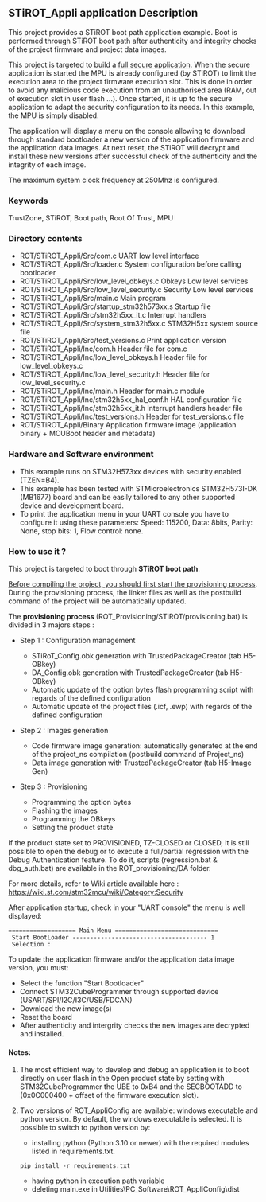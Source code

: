 ## <b>STiROT_Appli application Description</b>

This project provides a STiROT boot path application example. Boot is performed through STiROT boot path after authenticity and integrity checks of the project firmware and project data
images.

This project is targeted to build a <u>full secure application</u>. When the secure application is started the MPU
is already configured (by STiROT) to limit the execution area to the project firmware execution slot. This is done in order to avoid
any malicious code execution from an unauthorised area (RAM, out of execution slot in user flash ...). Once started, it is up to the secure
application to adapt the security configuration to its needs. In this example, the MPU is simply disabled.

The application will display a menu on the console allowing to download through standard bootloader a new version
of the application firmware and the application data images.
At next reset, the STiROT will decrypt and install these new versions after successful check of the authenticity and the integrity of each image.

The maximum system clock frequency at 250Mhz is configured.

### <b>Keywords</b>

TrustZone, STiROT, Boot path, Root Of Trust, MPU

### <b>Directory contents</b>

  - ROT/STiROT_Appli/Src/com.c                       UART low level interface
  - ROT/STiROT_Appli/Src/loader.c                    System configuration before calling bootloader
  - ROT/STiROT_Appli/Src/low_level_obkeys.c          Obkeys Low level services
  - ROT/STiROT_Appli/Src/low_level_security.c        Security Low level services
  - ROT/STiROT_Appli/Src/main.c                      Main program
  - ROT/STiROT_Appli/Src/startup_stm32h573xx.s       Startup file
  - ROT/STiROT_Appli/Src/stm32h5xx_it.c              Interrupt handlers
  - ROT/STiROT_Appli/Src/system_stm32h5xx.c          STM32H5xx system source file
  - ROT/STiROT_Appli/Src/test_versions.c             Print application version
  - ROT/STiROT_Appli/Inc/com.h                       Header file for com.c
  - ROT/STiROT_Appli/Inc/low_level_obkeys.h          Header file for low_level_obkeys.c
  - ROT/STiROT_Appli/Inc/low_level_security.h        Header file for low_level_security.c
  - ROT/STiROT_Appli/Inc/main.h                      Header for main.c module
  - ROT/STiROT_Appli/Inc/stm32h5xx_hal_conf.h        HAL configuration file
  - ROT/STiROT_Appli/Inc/stm32h5xx_it.h              Interrupt handlers header file
  - ROT/STiROT_Appli/Inc/test_versions.h             Header for test_versions.c file
  - ROT/STiROT_Appli/Binary                          Application firmware image (application binary + MCUBoot header and metadata)

### <b>Hardware and Software environment</b>

  - This example runs on STM32H573xx devices with security enabled (TZEN=B4).
  - This example has been tested with STMicroelectronics STM32H573I-DK (MB1677)
    board and can be easily tailored to any other supported device
    and development board.  
  - To print the application menu in your UART console you have to configure it using these parameters:
    Speed: 115200, Data: 8bits, Parity: None, stop bits: 1, Flow control: none.

### <b>How to use it ?</b>

This project is targeted to boot through <b>STiROT boot path</b>.

<u>Before compiling the project, you should first start the provisioning process</u>. During the provisioning process, the linker files
as well as the postbuild command of the project will be automatically updated.

The <b>provisioning process</b> (ROT_Provisioning/STiROT/provisioning.bat) is divided in 3 majors steps :

  - Step 1 : Configuration management

     - STiRoT_Config.obk generation with TrustedPackageCreator (tab H5-OBkey)
     - DA_Config.obk generation with TrustedPackageCreator (tab H5-OBkey)
     - Automatic update of the option bytes flash programming script with regards of the defined configuration
     - Automatic update of the project files (.icf, .ewp) with regards of the defined configuration

  - Step 2 : Images generation

     - Code firmware image generation: automatically generated at the end of the project_ns compilation (postbuild command of Project_ns)
     - Data image generation with TrustedPackageCreator (tab H5-Image Gen)

  - Step 3 : Provisioning  

     - Programming the option bytes 
     - Flashing the images 
     - Programming the OBkeys
     - Setting the product state 

If the product state set to PROVISIONED, TZ-CLOSED or CLOSED, it is still possible to open the debug or to execute a full/partial regression
with the Debug Authentication feature. To do it, scripts (regression.bat & dbg_auth.bat) are available in the ROT_provisioning/DA folder.

For more details, refer to Wiki article available here : https://wiki.st.com/stm32mcu/wiki/Category:Security

After application startup, check in your "UART console" the menu is well displayed:
  ```
  =================== Main Menu =============================
   Start BootLoader -------------------------------------- 1
   Selection :
  ```

To update the application firmware and/or the application data image version, you must:

  - Select the function "Start Bootloader"
  - Connect STM32CubeProgrammer through supported device (USART/SPI/I2C/I3C/USB/FDCAN)
  - Download the new image(s)
  - Reset the board
  - After authenticity and intergrity checks the new images are decrypted and installed.

#### <b>Notes:</b>

  1. The most efficient way to develop and debug an application is to boot directly on user flash in the Open product state by setting with 
     STM32CubeProgrammer the UBE to 0xB4 and the SECBOOTADD to (0x0C000400 + offset of the firmware execution slot).

  2. Two versions of ROT_AppliConfig are available: windows executable and python version. By default, the windows executable is selected. It 
     is possible to switch to python version by:  
        - installing python (Python 3.10 or newer) with the required modules listed in requirements.txt.  
        ```
        pip install -r requirements.txt  
        ```
        - having python in execution path variable  
        - deleting main.exe in Utilities\PC_Software\ROT_AppliConfig\dist




